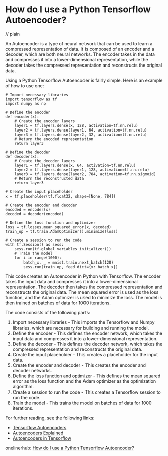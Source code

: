 # How do I use a Python Tensorflow Autoencoder?
// plain

An Autoencoder is a type of neural network that can be used to learn a compressed representation of data. It is composed of an encoder and a decoder, which are both neural networks. The encoder takes in the data and compresses it into a lower-dimensional representation, while the decoder takes the compressed representation and reconstructs the original data.

Using a Python Tensorflow Autoencoder is fairly simple. Here is an example of how to use one:

```
# Import necessary libraries
import tensorflow as tf
import numpy as np

# Define the encoder
def encoder(x):
    # Create the encoder layers
    layer1 = tf.layers.dense(x, 128, activation=tf.nn.relu)
    layer2 = tf.layers.dense(layer1, 64, activation=tf.nn.relu)
    layer3 = tf.layers.dense(layer2, 32, activation=tf.nn.relu)
    # Return the encoded representation
    return layer3

# Define the decoder
def decoder(x):
    # Create the decoder layers
    layer1 = tf.layers.dense(x, 64, activation=tf.nn.relu)
    layer2 = tf.layers.dense(layer1, 128, activation=tf.nn.relu)
    layer3 = tf.layers.dense(layer2, 784, activation=tf.nn.sigmoid)
    # Return the reconstructed data
    return layer3

# Create the input placeholder
x = tf.placeholder(tf.float32, shape=[None, 784])

# Create the encoder and decoder
encoded = encoder(x)
decoded = decoder(encoded)

# Define the loss function and optimizer
loss = tf.losses.mean_squared_error(x, decoded)
train_op = tf.train.AdamOptimizer().minimize(loss)

# Create a session to run the code
with tf.Session() as sess:
    sess.run(tf.global_variables_initializer())
    # Train the model
    for i in range(1000):
        batch_x, _ = mnist.train.next_batch(128)
        sess.run(train_op, feed_dict={x: batch_x})

```

This code creates an Autoencoder in Python with Tensorflow. The encoder takes the input data and compresses it into a lower-dimensional representation. The decoder then takes the compressed representation and reconstructs the original data. The mean squared error is used as the loss function, and the Adam optimizer is used to minimize the loss. The model is then trained on batches of data for 1000 iterations.

The code consists of the following parts:

1. Import necessary libraries - This imports the Tensorflow and Numpy libraries, which are necessary for building and running the model.
2. Define the encoder - This defines the encoder network, which takes the input data and compresses it into a lower-dimensional representation.
3. Define the decoder - This defines the decoder network, which takes the compressed representation and reconstructs the original data.
4. Create the input placeholder - This creates a placeholder for the input data.
5. Create the encoder and decoder - This creates the encoder and decoder networks.
6. Define the loss function and optimizer - This defines the mean squared error as the loss function and the Adam optimizer as the optimization algorithm.
7. Create a session to run the code - This creates a Tensorflow session to run the code.
8. Train the model - This trains the model on batches of data for 1000 iterations.

For further reading, see the following links:

- [Tensorflow Autoencoders](https://www.tensorflow.org/tutorials/generative/autoencoder)
- [Autoencoders Explained](https://towardsdatascience.com/autoencoders-explained-neural-networks-for-dummies-e84d45c17d0b)
- [Autoencoders in Tensorflow](https://www.datacamp.com/community/tutorials/autoencoder-tensorflow)

onelinerhub: [How do I use a Python Tensorflow Autoencoder?](https://onelinerhub.com/python-tensorflow/how-do-i-use-a-python-tensorflow-autoencoder)